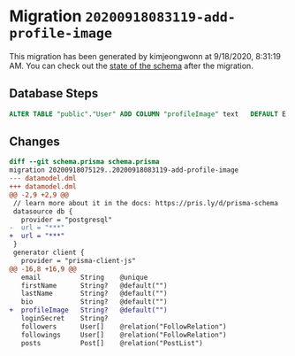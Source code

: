 # Migration `20200918083119-add-profile-image`

This migration has been generated by kimjeongwonn at 9/18/2020, 8:31:19 AM.
You can check out the [state of the schema](./schema.prisma) after the migration.

## Database Steps

```sql
ALTER TABLE "public"."User" ADD COLUMN "profileImage" text   DEFAULT E''
```

## Changes

```diff
diff --git schema.prisma schema.prisma
migration 20200918075129..20200918083119-add-profile-image
--- datamodel.dml
+++ datamodel.dml
@@ -2,9 +2,9 @@
 // learn more about it in the docs: https://pris.ly/d/prisma-schema
 datasource db {
   provider = "postgresql"
-  url = "***"
+  url = "***"
 }
 generator client {
   provider = "prisma-client-js"
@@ -16,8 +16,9 @@
   email          String    @unique
   firstName      String?   @default("")
   lastName       String?   @default("")
   bio            String?   @default("")
+  profileImage   String?   @default("")
   loginSecret    String?
   followers      User[]    @relation("FollowRelation")
   followings     User[]    @relation("FollowRelation")
   posts          Post[]    @relation("PostList")
```


